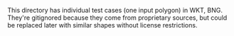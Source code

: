 This directory has individual test cases (one input polygon) in WKT, BNG. They're gitignored because they come from proprietary sources, but could be replaced later with similar shapes without license restrictions.
